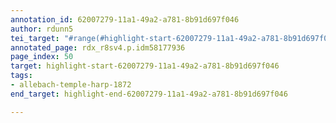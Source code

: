 ```yaml
---
annotation_id: 62007279-11a1-49a2-a781-8b91d697f046
author: rdunn5
tei_target: "#range(#highlight-start-62007279-11a1-49a2-a781-8b91d697f046, #highlight-end-62007279-11a1-49a2-a781-8b91d697f046)"
annotated_page: rdx_r8sv4.p.idm58177936
page_index: 50
target: highlight-start-62007279-11a1-49a2-a781-8b91d697f046
tags:
- allebach-temple-harp-1872
end_target: highlight-end-62007279-11a1-49a2-a781-8b91d697f046

---
```

